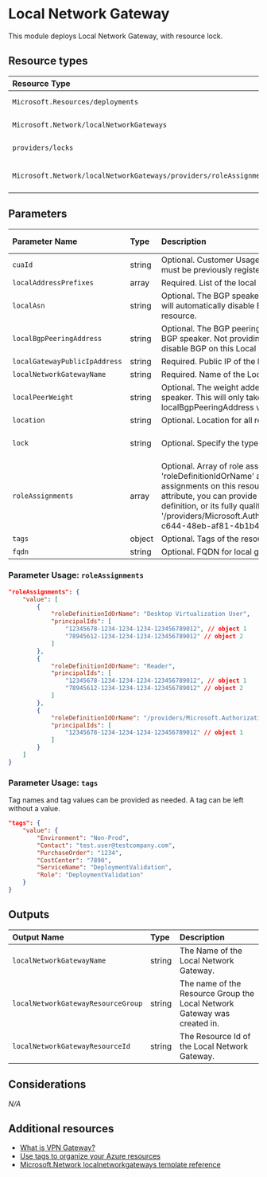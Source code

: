 # Local Network Gateway

This module deploys Local Network Gateway, with resource lock.

## Resource types

|Resource Type|ApiVersion|
|:--|:--|
|`Microsoft.Resources/deployments`|2018-02-01|
|`Microsoft.Network/localNetworkGateways`|2021-02-01|
|`providers/locks`|2016-09-01|
|`Microsoft.Network/localNetworkGateways/providers/roleAssignments`|2018-09-01-preview|

## Parameters

| Parameter Name | Type | Description | DefaultValue | Possible values |
| :-- | :-- | :-- | :-- | :-- |
| `cuaId` | string | Optional. Customer Usage Attribution id (GUID). This GUID must be previously registered |  |  |
| `localAddressPrefixes` | array | Required. List of the local (on-premises) IP address ranges |  |  |
| `localAsn` | string | Optional. The BGP speaker's ASN. Not providing this value will automatically disable BGP on this Local Network Gateway resource. |  |  |
| `localBgpPeeringAddress` | string | Optional. The BGP peering address and BGP identifier of this BGP speaker. Not providing this value will automatically disable BGP on this Local Network Gateway resource. |  |  |
| `localGatewayPublicIpAddress` | string | Required. Public IP of the local gateway |  |  |
| `localNetworkGatewayName` | string | Required. Name of the Local Network Gateway |  |  |
| `localPeerWeight` | string | Optional. The weight added to routes learned from this BGP speaker. This will only take effect if both the localAsn and the localBgpPeeringAddress values are provided. |  |  |
| `location` | string | Optional. Location for all resources. | [resourceGroup().location] |  |
| `lock` | string | Optional. Specify the type of lock. | 'NotSpecified' | 'CanNotDelete', 'NotSpecified', 'ReadOnly' |
| `roleAssignments` | array | Optional. Array of role assignment objects that contain the 'roleDefinitionIdOrName' and 'principalId' to define RBAC role assignments on this resource. In the roleDefinitionIdOrName attribute, you can provide either the display name of the role definition, or its fully qualified ID in the following format: '/providers/Microsoft.Authorization/roleDefinitions/c2f4ef07-c644-48eb-af81-4b1b4947fb11' | System.Object[] |  |
| `tags` | object | Optional. Tags of the resource. |  |  |
| `fqdn` | string | Optional. FQDN for local gateway (on-prem gateway). | | |

### Parameter Usage: `roleAssignments`

```json
"roleAssignments": {
    "value": [
        {
            "roleDefinitionIdOrName": "Desktop Virtualization User",
            "principalIds": [
                "12345678-1234-1234-1234-123456789012", // object 1
                "78945612-1234-1234-1234-123456789012" // object 2
            ]
        },
        {
            "roleDefinitionIdOrName": "Reader",
            "principalIds": [
                "12345678-1234-1234-1234-123456789012", // object 1
                "78945612-1234-1234-1234-123456789012" // object 2
            ]
        },
        {
            "roleDefinitionIdOrName": "/providers/Microsoft.Authorization/roleDefinitions/c2f4ef07-c644-48eb-af81-4b1b4947fb11",
            "principalIds": [
                "12345678-1234-1234-1234-123456789012" // object 1
            ]
        }
    ]
}
```

### Parameter Usage: `tags`

Tag names and tag values can be provided as needed. A tag can be left without a value.

```json
"tags": {
    "value": {
        "Environment": "Non-Prod",
        "Contact": "test.user@testcompany.com",
        "PurchaseOrder": "1234",
        "CostCenter": "7890",
        "ServiceName": "DeploymentValidation",
        "Role": "DeploymentValidation"
    }
}
```

## Outputs

| Output Name | Type | Description |
| :-- | :-- | :-- |
| `localNetworkGatewayName` | string | The Name of the Local Network Gateway. |
| `localNetworkGatewayResourceGroup` | string | The name of the Resource Group the Local Network Gateway was created in. |
| `localNetworkGatewayResourceId` | string | The Resource Id of the Local Network Gateway. |

## Considerations

*N/A*

## Additional resources

- [What is VPN Gateway?](https://docs.microsoft.com/en-us/azure/vpn-gateway/vpn-gateway-about-vpngateways)
- [Use tags to organize your Azure resources](https://docs.microsoft.com/en-us/azure/azure-resource-manager/resource-group-using-tags)
- [Microsoft.Network localnetworkgateways template reference](https://docs.microsoft.com/en-us/azure/templates/microsoft.network/2021-02-01/localnetworkgateways)
